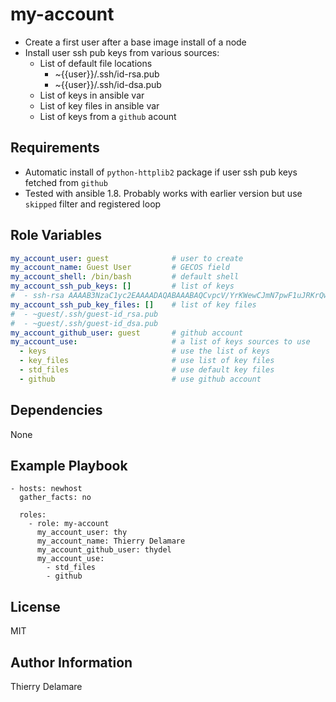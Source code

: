 # my-account

- Create a first user after a base image install of a node
- Install user ssh pub keys from various sources:
  - List of default file locations
	- ~{{user}}/.ssh/id-rsa.pub
	- ~{{user}}/.ssh/id-dsa.pub
  - List of keys in ansible var
  - List of key files in ansible var
  - List of keys from a `github` acount

## Requirements

- Automatic install of `python-httplib2` package if user ssh pub keys fetched from `github`
- Tested with ansible 1.8. Probably works with earlier version but use
  `skipped` filter and registered loop

## Role Variables

``` yaml
my_account_user: guest              # user to create
my_account_name: Guest User         # GECOS field
my_account_shell: /bin/bash         # default shell
my_account_ssh_pub_keys: []         # list of keys
#  - ssh-rsa AAAAB3NzaC1yc2EAAAADAQABAAABAQCvpcV/YrKWewCJmN7pwF1uJRKrQwuD2NrD/PA1OEa/Hh9ykbc/rC3dtXgCQ5QtDzQ2ZFwG4BIEZKywFv/AyogwI7L4K6n7MrI5G64lubmyHTnNzdcMIgrPwSloZbPCLx+Pb6FqR2oDhq7kow7yr1HPl2iCWM/iVQqKVcxyVUqnREQCMlhqxyJA6jTUAaknfZQYDB1qASjMQEkvrIPlzMHEAEGKlaAgUxUnwU8YITyge/QxuD7RGoqALgihm+We0BbQKTuRv8cRkgmICr/MDSnT+Lz4CXcB0iHPU6cyZ90sgoxER0YTWA9XhTpOBtHHRrV6sdWGDcYncVaoSob7jUUj
my_account_ssh_pub_key_files: []    # list of key files
#  - ~guest/.ssh/guest-id_rsa.pub
#  - ~guest/.ssh/guest-id_dsa.pub
my_account_github_user: guest       # github account
my_account_use:                     # a list of keys sources to use
  - keys                            # use the list of keys
  - key_files                       # use list of key files
  - std_files                       # use default key files
  - github                          # use github account
```

## Dependencies

None

## Example Playbook

```
- hosts: newhost
  gather_facts: no

  roles:
    - role: my-account
      my_account_user: thy
      my_account_name: Thierry Delamare
      my_account_github_user: thydel
      my_account_use:
        - std_files
		- github
```

## License

MIT

## Author Information

Thierry Delamare
